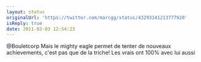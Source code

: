 ```yaml
---
layout: status
originalUrl: 'https://twitter.com/marcgg/status/43293141213777920'
isReply: true
date: 2011-03-03 12:54:23
---
```


@Bouletcorp Mais le mighty eagle permet de tenter de nouveaux achievements, c'est pas que de la triche! Les vrais ont 100% avec lui aussi
